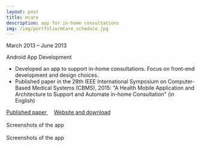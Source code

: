 ```yaml
---
layout: post
title: mcare
description: app for in-home consultations
img: /img/portfolio/mCare_schedule.jpg
---
```


<div class="caption right">
March 2013 – June 2013
</div>

Android App Development

* Developed an app to support in-home consultations. Focus on front-end development and design choices.	
* Published paper in the 28th IEEE International Symposium on Computer-Based Medical Systems (CBMS), 2015: 
    "A Health Mobile Application and Architecture to Support and Automate in-home Consultation" (in English)


<div class="col three center">
    <a href="http://ieeexplore.ieee.org/xpl/articleDetails.jsp?reload=true&arnumber=7167476&punumber%3D7164867%26filter%3DAND%28p_IS_Number%3A7167433%29%26pageNumber%3D2" target="_blank">
      <i class="fa fa-github-square"></i> Published paper
    </a>
    &nbsp; &nbsp;
    <a href="http://letti.net.br/mcare/" target="_blank">
      <i class="fa fa-television"></i> Website and download
    </a>
</div>

<div class="img_row">
	<img class="col one" src="{{ site.baseurl }}/img/portfolio/mCare_exam.jpg" alt="" title="example image"/>
	<img class="col one" src="{{ site.baseurl }}/img/portfolio/mCare_graph.jpg" alt="" title="example image"/>
	<img class="col one" src="{{ site.baseurl }}/img/portfolio/mCare_map.jpg" alt="" title="example image"/>
</div>
<div class="col three caption">
	Screenshots of the app
</div>


<div class="img_row">
	<img class="col one" src="{{ site.baseurl }}/img/portfolio/mCare_notification.jpg" alt="" title="example image"/>
	<img class="col one" src="{{ site.baseurl }}/img/portfolio/mCare_patient_menu.jpg" alt="" title="example image"/>
	<img class="col one" src="{{ site.baseurl }}/img/portfolio/mCare_photo.jpg" alt="" title="example image"/>
</div>
<div class="col three caption">
	Screenshots of the app
</div>